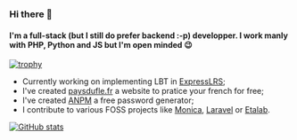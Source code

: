 ### Hi there 👋

#### I'm a full-stack (but I still do prefer backend :-p) developper. I work manly with PHP, Python and JS but I'm open minded :wink:

[![trophy](https://github-profile-trophy.vercel.app/?username=TeddyBear06)](https://github.com/ryo-ma/github-profile-trophy)

- Currently working on implementing LBT in [ExpressLRS](https://github.com/AlessandroAU/ExpressLRS);
- I've created [paysdufle.fr](https://paysdufle.fr/) a website to pratice your french for free;
- I've created [ANPM](https://lfconsult.fr/anpm/index.html) a free password generator;
- I contribute to various FOSS projects like [Monica](https://www.monicahq.com/), [Laravel](https://laravel.com/) or [Etalab](https://github.com/etalab/jours-feries-france).

[![GitHub stats](https://github-readme-stats.vercel.app/api?username=TeddyBear06&count_private=true)](https://github.com/anuraghazra/github-readme-stats)
